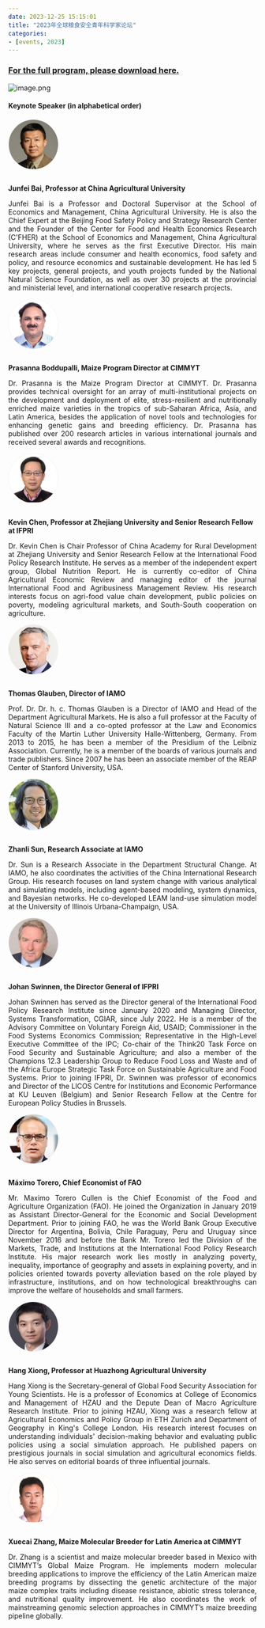 ```yaml
---
date: 2023-12-25 15:15:01
title: "2023年全球粮食安全青年科学家论坛"
categories:
- [events, 2023]
---
```

<h3><span class="like_a"><a onclick="_51Track('download', 'FS23')" href="https://wp-img.daozhao.com.cn/thefoodsecurity/pdf/FS23.pdf" target="_blank">For the full program, please download here.</a></span></h3>

![image.png](https://wp-img.daozhao.com.cn/thefoodsecurity/FS32.jpg)

#### Keynote Speaker (in alphabetical order)

<div class="post_flex_center_center">
<img style="width: 100px;border-radius: 50%;border:1px solid #f3f3f1;margin-bottom: 12px;" src="/img/Junfei_Bai.png">
</div>

<p class="post_flex_center_center" style="font-weight: bold">Junfei Bai, Professor at China Agricultural University</p>

<p style="text-align: justify;">
Junfei Bai is a Professor and Doctoral Supervisor at the School of Economics and Management, China Agricultural University. He is also the Chief Expert at the Beijing Food Safety Policy and Strategy Research Center and the Founder of the Center for Food and Health Economics Research (C'FHER) at the School of Economics and Management, China Agricultural University, where he serves as the first Executive Director. His main research areas include consumer and health economics, food safety and policy, and resource economics and sustainable development. He has led 5 key projects, general projects, and youth projects funded by the National Natural Science Foundation, as well as over 30 projects at the provincial and ministerial level, and international cooperative research projects.
</p>

<div class="post_flex_center_center">
<img style="width: 100px;border-radius: 50%;border:1px solid #f3f3f1;margin-bottom: 12px;" src="/img/Prasanna_Boddupalli.jpg">
</div>

<p class="post_flex_center_center" style="font-weight: bold">Prasanna Boddupalli, Maize Program Director at CIMMYT</p>

<p style="text-align: justify;">
Dr. Prasanna is the Maize Program Director at CIMMYT. Dr. Prasanna provides technical oversight for an array of multi-institutional projects on the development and deployment of elite, stress-resilient and nutritionally enriched maize varieties in the tropics of sub-Saharan Africa, Asia, and Latin America, besides the application of novel tools and technologies for enhancing genetic gains and breeding efficiency. Dr. Prasanna has published over 200 research articles in various international journals and received several awards and recognitions.
</p>

<div class="post_flex_center_center">
<img style="width: 100px;border-radius: 50%;border:1px solid #f3f3f1;margin-bottom: 12px;" src="/img/Kevin_Chen.jpg">
</div>

<p class="post_flex_center_center" style="font-weight: bold">
Kevin Chen, Professor at Zhejiang University and Senior Research Fellow at IFPRI
</p>

<p style="text-align: justify;">
Dr. Kevin Chen is Chair Professor of China Academy for Rural Development at Zhejiang University and Senior Research Fellow at the International Food Policy Research Institute. He serves as a member of the independent expert group, Global Nutrition Report. He is currently co-editor of China Agricultural Economic Review and managing editor of the journal International Food and Agribusiness Management Review. His research interests focus on agri-food value chain development, public policies on poverty, modeling agricultural markets, and South-South cooperation on agriculture.
</p>

<div class="post_flex_center_center">
<img style="width: 100px;border-radius: 50%;border:1px solid #f3f3f1;margin-bottom: 12px;" src="/img/Thomas_Glauben.png">
</div>

<p class="post_flex_center_center" style="font-weight: bold">Thomas Glauben, Director of IAMO</p>
<p style="text-align: justify;">
Prof. Dr. Dr. h. c. Thomas Glauben is a Director of IAMO and Head of the Department Agricultural Markets. He is also a full professor at the Faculty of Natural Science III and a co-opted professor at the Law and Economics Faculty of the Martin Luther University Halle-Wittenberg, Germany. From 2013 to 2015, he has been a member of the Presidium of the Leibniz Association. Currently, he is a member of the boards of various journals and trade publishers. Since 2007 he has been an associate member of the REAP Center of Stanford University, USA.
</p>


<div class="post_flex_center_center">
<img style="width: 100px;border-radius: 50%;border:1px solid #f3f3f1;margin-bottom: 12px;" src="/img/Zhanli_Sun.png">
</div>

<p class="post_flex_center_center" style="font-weight: bold">Zhanli Sun, Research Associate at IAMO</p>
<p style="text-align: justify;">
Dr. Sun is a Research Associate in the Department Structural Change. At IAMO, he also coordinates the activities of the China International Research Group. His research focuses on land system change with various analytical and simulating models, including agent-based modeling, system dynamics, and Bayesian networks. He co-developed LEAM land-use simulation model at the University of Illinois Urbana-Champaign, USA.
</p>

<div class="post_flex_center_center">
<img style="width: 100px;border-radius: 50%;border:1px solid #f3f3f1;margin-bottom: 12px;" src="/img/Johan_Swinnen.jpg">
</div>

<p class="post_flex_center_center" style="font-weight: bold">Johan Swinnen, the Director General of IFPRI</p>
<p style="text-align: justify;">
Johan Swinnen has served as the Director general of the International Food Policy Research Institute since January 2020 and Managing Director, Systems Transformation, CGIAR, since July 2022. He is a member of the Advisory Committee on Voluntary Foreign Aid, USAID; Commissioner in the Food Systems Economics Commission; Representative in the High-Level Executive Committee of the IPC; Co-chair of the Think20 Task Force on Food Security and Sustainable Agriculture; and also a member of the Champions 12.3 Leadership Group to Reduce Food Loss and Waste and of the Africa Europe Strategic Task Force on Sustainable Agriculture and Food Systems. Prior to joining IFPRI, Dr. Swinnen was professor of economics and Director of the LICOS Centre for Institutions and Economic Performance at KU Leuven (Belgium) and Senior Research Fellow at the Centre for European Policy Studies in Brussels.
</p>

<div class="post_flex_center_center">
<img style="width: 100px;border-radius: 50%;border:1px solid #f3f3f1;margin-bottom: 12px;" src="/img/Maximo_Torero.png">
</div>

<p class="post_flex_center_center" style="font-weight: bold">Máximo Torero, Chief Economist of FAO</p>
<p style="text-align: justify;">
Mr. Maximo Torero Cullen is the Chief Economist of the Food and Agriculture Organization (FAO). He joined the Organization in January 2019 as Assistant Director-General for the Economic and Social Development Department. Prior to joining FAO, he was the World Bank Group Executive Director for Argentina, Bolivia, Chile Paraguay, Peru and Uruguay since November 2016 and before the Bank Mr. Torero led the Division of the Markets, Trade, and Institutions at the International Food Policy Research Institute. His major research work lies mostly in analyzing poverty, inequality, importance of geography and assets in explaining poverty, and in policies oriented towards poverty alleviation based on the role played by infrastructure, institutions, and on how technological breakthroughs can improve the welfare of households and small farmers.
</p>

<div class="post_flex_center_center">
<img style="width: 100px;border-radius: 50%;border:1px solid #f3f3f1;margin-bottom: 12px;" src="/img/Hang_Xiong.png">
</div>

<p class="post_flex_center_center" style="font-weight: bold">Hang Xiong, Professor at Huazhong Agricultural University</p>
<p style="text-align: justify;">
Hang Xiong is the Secretary-general of Global Food Security Association for Young Scientists. He is a professor of Economics at College of Economics and Management of HZAU and the Depute Dean of Macro Agriculture Research Institute. Prior to joining HZAU, Xiong was a research fellow at Agricultural Economics and Policy Group in ETH Zurich and Department of Geography in King's College London. His research interest focuses on understanding individuals' decision-making behavior and evaluating public policies using a social simulation approach. He published papers on prestigious journals in social simulation and agricultural economics fields. He also serves on editorial boards of three influential journals.
</p>

<div class="post_flex_center_center">
<img style="width: 100px;border-radius: 50%;border:1px solid #f3f3f1;margin-bottom: 12px;" src="/img/Xuecai_Zhang.jpg">
</div>

<p class="post_flex_center_center" style="font-weight: bold">Xuecai Zhang, Maize Molecular Breeder for Latin America at CIMMYT</p>
<p style="text-align: justify;">
Dr. Zhang is a scientist and maize molecular breeder based in Mexico with CIMMYT’s Global Maize Program. He implements modern molecular breeding applications to improve the efficiency of the Latin American maize breeding programs by dissecting the genetic architecture of the major maize complex traits including disease resistance, abiotic stress tolerance, and nutritional quality improvement. He also coordinates the work of mainstreaming genomic selection approaches in CIMMYT’s maize breeding pipeline globally.
</p>
